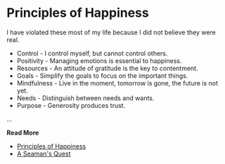 # Principles of Happiness

I have violated these most of my life because I did not believe they were real.

* Control - I control myself, but cannot control others.
* Positivity - Managing emotions is essential to happiness.
* Resources - An attitude of gratitude is the key to contentment.
* Goals - Simplify the goals to focus on the important things.
* Mindfulness - Live in the moment, tomorrow is gone, the future is not yet.
* Needs - Distinguish between needs and wants.
* Purpose - Generosity produces trust.

...

**Read More**

* [Principles of Happiness](https://seamansguide.com/book/quest/Happiness.md)
* [A Seaman's Quest](https://seamansguide.com/book/quest)

